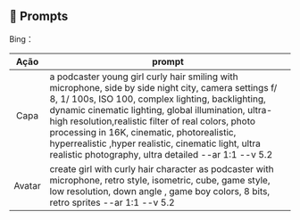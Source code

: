 ## 🧠 Prompts


Bing：

|   Ação   | prompt                                                                                                                                                                                                                                                                         |
| :------: | ------------------------------------------------------------------------------------------------------------------------------------------------------------------------------------------------------------------------------------------------------------------------------ |
|  Capa  | a podcaster young girl curly hair smiling with microphone, side by side night city, camera settings f/ 8, 1/ 100s, ISO 100, complex lighting, backlighting, dynamic cinematic lighting, global illumination, ultra-high resolution,realistic filter of real colors, photo processing in 16K, cinematic, photorealistic, hyperrealistic ,hyper realistic, cinematic light, ultra realistic photography, ultra detailed --ar 1:1 --v 5.2                                                       |
| Avatar | create girl with curly hair character as podcaster with microphone, retro style, isometric, cube, game style, low resolution, down angle , game boy colors, 8 bits, retro sprites --ar 1:1 --v 5.2 |
